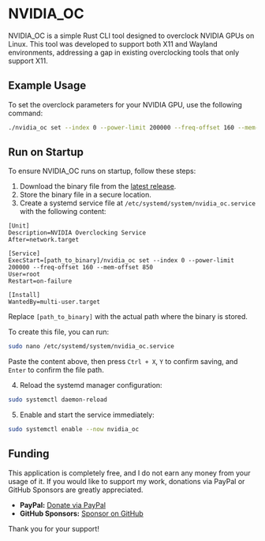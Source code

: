 # NVIDIA_OC

NVIDIA_OC is a simple Rust CLI tool designed to overclock NVIDIA GPUs on Linux. This tool was developed to support both X11 and Wayland environments, addressing a gap in existing overclocking tools that only support X11.

## Example Usage

To set the overclock parameters for your NVIDIA GPU, use the following command:

```bash
./nvidia_oc set --index 0 --power-limit 200000 --freq-offset 160 --mem-offset 850
```

## Run on Startup

To ensure NVIDIA_OC runs on startup, follow these steps:

1. Download the binary file from the [latest release](https://github.com/Dreaming-Codes/nvidia_oc/releases/).
2. Store the binary file in a secure location.
3. Create a systemd service file at `/etc/systemd/system/nvidia_oc.service` with the following content:

```service
[Unit]
Description=NVIDIA Overclocking Service
After=network.target

[Service]
ExecStart=[path_to_binary]/nvidia_oc set --index 0 --power-limit 200000 --freq-offset 160 --mem-offset 850
User=root
Restart=on-failure

[Install]
WantedBy=multi-user.target
```

Replace `[path_to_binary]` with the actual path where the binary is stored.

To create this file, you can run:

```bash
sudo nano /etc/systemd/system/nvidia_oc.service
```

Paste the content above, then press `Ctrl + X`, `Y` to confirm saving, and `Enter` to confirm the file path.

4. Reload the systemd manager configuration:

```bash
sudo systemctl daemon-reload
```

5. Enable and start the service immediately:

```bash
sudo systemctl enable --now nvidia_oc
```

## Funding

This application is completely free, and I do not earn any money from your usage of it. If you would like to support my work, donations via PayPal or GitHub Sponsors are greatly appreciated.

- **PayPal:** [Donate via PayPal](https://paypal.me/dreamingcodes)
- **GitHub Sponsors:** [Sponsor on GitHub](https://github.com/sponsors/Dreaming-Codes)

Thank you for your support!
